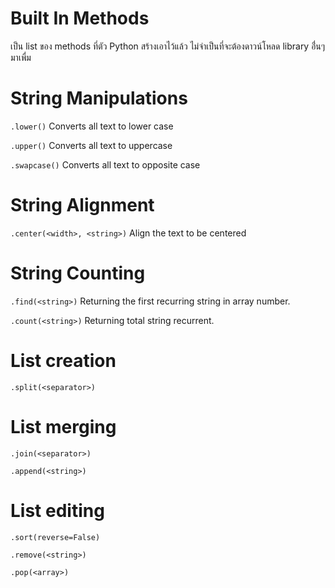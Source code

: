 # Built In Methods
เป็น list ของ methods ที่ตัว Python สร้างเอาไว้แล้ว ไม่จำเป็นที่จะต้องดาวน์โหลด library อื่่นๆมาเพื่ม
# String Manipulations
`.lower()`
Converts all text to lower case

`.upper()`
Converts all text to uppercase

`.swapcase()`
Converts all text to opposite case

# String Alignment
`.center(<width>, <string>)`
Align the text to be centered

# String Counting
`.find(<string>)`
Returning the first recurring string in array number.

`.count(<string>)`
Returning total string recurrent.

# List creation
`.split(<separator>)`

# List merging
`.join(<separator>)`

`.append(<string>)`

# List editing
`.sort(reverse=False)`

`.remove(<string>)`

`.pop(<array>)`

